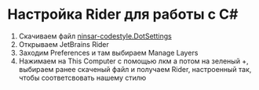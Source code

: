 # Настройка Rider для работы с C#

1. Скачиваем файл [ninsar-codestyle.DotSettings](../ninsar-codestyle.DotSettings)
2. Открываем JetBrains Rider
3. Заходим Preferences и там выбираем Manage Layers
4. Нажимаем на This Computer с помощью лкм а потом на зеленый +, выбираем ранее скаченый файл и получаем Rider, настроенный так, чтобы соответсвовать нашему стилю
